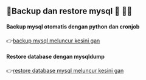 ## 🚀Backup dan restore mysql 🚀 🧑‍💻

#### Backup mysql otomatis dengan python dan cronjob
👉[backup mysql meluncur kesini gan](https://github.com/agilsaputra/backup_restore_mysql/tree/master/backupmysql)


#### Restore database dengan mysqldump
👉[restore database mysql meluncur kesini gan](https://github.com/agilsaputra/backup_restore_mysql/tree/master/restoremysql)
